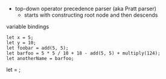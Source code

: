 - top-down operator precedence parser (aka Pratt parser)
  - starts with constructing root node and then descends

variable bindings

```
let x = 5;
let y = 10;
let foobar = add(5, 5);
let barfoo = 5 * 5 / 10 + 18 - add(5, 5) + multiply(124);
let anotherName = barfoo;
```

let <identifier> = <expression>;
